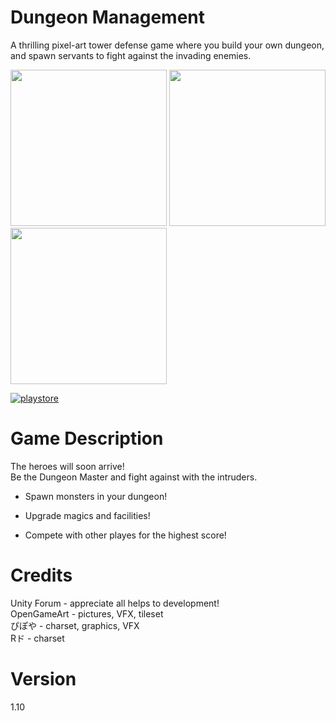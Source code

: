 Dungeon Management
===
A thrilling pixel-art tower defense game where you build your own dungeon, and spawn servants to fight against the invading enemies.

<img src="https://lh3.googleusercontent.com/cK-tABOtZrrfzX5WqDssQh1AjjnuteRAUVtBFk13KHuEPTDU0ifTsn8CM71FoQhenAo2=w1536-h754-rw" width="250"> <img src="https://lh3.googleusercontent.com/WJgd6eM9hQGLpBfASymWdVrpyhEIi9vF_ExwXB0SRYYdkD1pF6BUk9INk4v0OiIdbQ=w1536-h754-rw" width="250"> <img src="https://lh3.googleusercontent.com/DNYEWyOPtFBaCTGQN6p90bzBSSJvNxN7Sbo78xbD4LTQNqG4qiTjG-RX9oKCnSFJ_FD9=w1536-h754-rw" width="250">
  
[![playstore](https://lh3.googleusercontent.com/q1k2l5CwMV31JdDXcpN4Ey7O43PxnjAuZBTmcHEwQxVuv_2wCE2gAAQMWxwNUC2FYEOnYgFPOpw6kmHJWuEGeIBLTj9CuxcOEeU8UXyzWJq4NJM3lg=s0)](https://play.google.com/store/apps/details?id=com.DomieProducts.DungeonManagement)  
  
Game Description
===
The heroes will soon arrive!  
Be the Dungeon Master and fight against with the intruders.

- Spawn monsters in your dungeon!
  
- Upgrade magics and facilities!

- Compete with other playes for the highest score!

Credits
===
Unity Forum - appreciate all helps to development!  
OpenGameArt - pictures, VFX, tileset  
ぴぽや - charset, graphics, VFX  
Rド - charset  

Version
===
1.10
